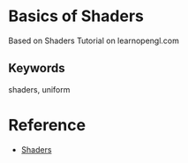 # Basics of Shaders

Based on Shaders Tutorial on learnopengl.com

## Keywords
shaders, uniform

# Reference
* [Shaders](https://learnopengl.com/Getting-started/Shaders)
